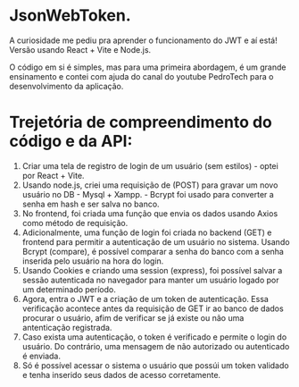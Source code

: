 # JsonWebToken.

A curiosidade me pediu pra aprender o funcionamento do JWT e aí está! Versão usando React + Vite e Node.js.

O código em si é simples, mas para uma primeira abordagem, é um grande ensinamento e contei com ajuda do canal do youtube PedroTech para o desenvolvimento da aplicação.

# Trejetória de compreendimento do código e da API:

1. Criar uma tela de registro de login de um usuário (sem estilos) - optei por React + Vite.
2. Usando node.js, criei uma requisição de (POST) para gravar um novo usuário no DB - Mysql + Xampp. - Bcrypt foi usado para converter a senha em hash e ser salva no banco.
3. No frontend, foi criada uma função que envia os dados usando Axios como método de requisição.
4. Adicionalmente, uma função de login foi criada no backend (GET) e frontend para permitir a autenticação de um usuário no sistema. Usando Bcrypt (compare), é possível comparar a senha do banco com a senha inserida pelo usuário na hora do login.
5. Usando Cookies e criando uma session (express), foi possível salvar a sessão autenticada no navegador para manter um usuário logado por um determinado período.
6. Agora, entra o JWT e a criação de um token de autenticação. Essa verificação acontece antes da requisição de GET ir ao banco de dados procurar o usuário, afim de verificar se já existe ou não uma antenticação registrada.
7. Caso exista uma autenticação, o token é verificado e permite o login do usuário. Do contrário, uma mensagem de não autorizado ou autenticado é enviada.
8. Só é possível acessar o sistema o usuário que possúi um token validado e tenha inserido seus dados de acesso corretamente.
